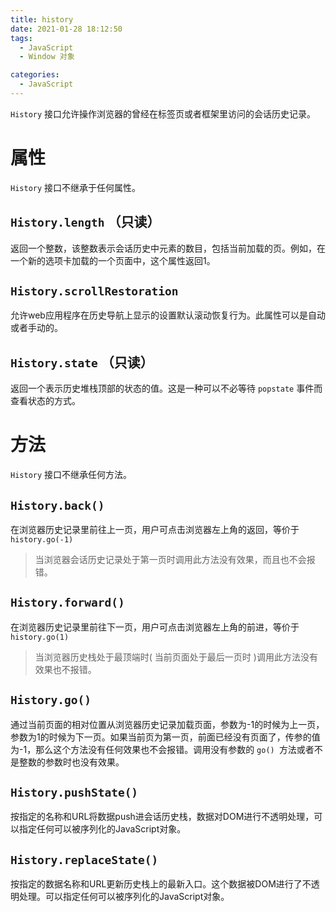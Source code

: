 ```yaml
---
title: history
date: 2021-01-28 18:12:50
tags: 
  - JavaScript
  - Window 对象

categories: 
  - JavaScript
---
```


`History` 接口允许操作浏览器的曾经在标签页或者框架里访问的会话历史记录。

# 属性

`History` 接口不继承于任何属性。

## `History.length`      （只读）

返回一个整数，该整数表示会话历史中元素的数目，包括当前加载的页。例如，在一个新的选项卡加载的一个页面中，这个属性返回1。



## `History.scrollRestoration`

允许web应用程序在历史导航上显示的设置默认滚动恢复行为。此属性可以是自动或者手动的。



## `History.state`      （只读）

返回一个表示历史堆栈顶部的状态的值。这是一种可以不必等待 `popstate` 事件而查看状态的方式。



# 方法

`History` 接口不继承任何方法。

## `History.back()`

在浏览器历史记录里前往上一页，用户可点击浏览器左上角的返回，等价于 `history.go(-1)`

> 当浏览器会话历史记录处于第一页时调用此方法没有效果，而且也不会报错。

## `History.forward()`

在浏览器历史记录里前往下一页，用户可点击浏览器左上角的前进，等价于 `history.go(1)`

> 当浏览器历史栈处于最顶端时( 当前页面处于最后一页时 )调用此方法没有效果也不报错。

## `History.go()`

通过当前页面的相对位置从浏览器历史记录加载页面，参数为-1的时候为上一页，参数为1的时候为下一页。如果当前页为第一页，前面已经没有页面了，传参的值为-1，那么这个方法没有任何效果也不会报错。调用没有参数的 `go() `方法或者不是整数的参数时也没有效果。

## `History.pushState()`

按指定的名称和URL将数据push进会话历史栈，数据对DOM进行不透明处理，可以指定任何可以被序列化的JavaScript对象。

## `History.replaceState()`

按指定的数据名称和URL更新历史栈上的最新入口。这个数据被DOM进行了不透明处理。可以指定任何可以被序列化的JavaScript对象。